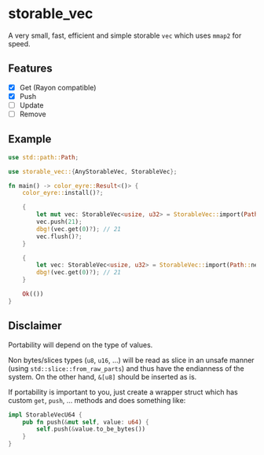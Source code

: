 # storable_vec

A very small, fast, efficient and simple storable `vec` which uses `mmap2` for speed.

## Features

- [x] Get (Rayon compatible)
- [x] Push
- [ ] Update
- [ ] Remove

## Example

```rust
use std::path::Path;

use storable_vec::{AnyStorableVec, StorableVec};

fn main() -> color_eyre::Result<()> {
    color_eyre::install()?;

    {
        let mut vec: StorableVec<usize, u32> = StorableVec::import(Path::new("./v"))?;
        vec.push(21);
        dbg!(vec.get(0)?); // 21
        vec.flush()?;
    }

    {
        let vec: StorableVec<usize, u32> = StorableVec::import(Path::new("./v"))?;
        dbg!(vec.get(0)?); // 21
    }

    Ok(())
}
```

## Disclaimer

Portability will depend on the type of values.

Non bytes/slices types (`u8`, `u16`, ...) will be read as slice in an unsafe manner (using `std::slice::from_raw_parts`) and thus have the endianness of the system. On the other hand, `&[u8]` should be inserted as is.

If portability is important to you, just create a wrapper struct which has custom `get`, `push`, ... methods and does something like:

```rust
impl StorableVecU64 {
    pub fn push(&mut self, value: u64) {
        self.push(&value.to_be_bytes())
    }
}
```
